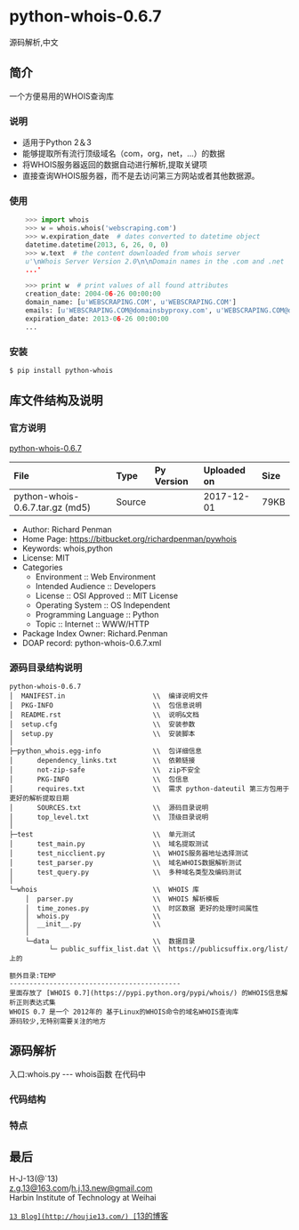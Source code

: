 python-whois-0.6.7 
======================
源码解析,中文


## 简介
一个方便易用的WHOIS查询库

### 说明

- 适用于Python 2＆3
- 能够提取所有流行顶级域名（com，org，net，...）的数据
- 将WHOIS服务器返回的数据自动进行解析,提取关键项
- 直接查询WHOIS服务器，而不是去访问第三方网站或者其他数据源。

### 使用
```python
    >>> import whois
    >>> w = whois.whois('webscraping.com')
    >>> w.expiration_date  # dates converted to datetime object
    datetime.datetime(2013, 6, 26, 0, 0)
    >>> w.text  # the content downloaded from whois server
    u'\nWhois Server Version 2.0\n\nDomain names in the .com and .net 
    ...'

    >>> print w  # print values of all found attributes
    creation_date: 2004-06-26 00:00:00
    domain_name: [u'WEBSCRAPING.COM', u'WEBSCRAPING.COM']
    emails: [u'WEBSCRAPING.COM@domainsbyproxy.com', u'WEBSCRAPING.COM@domainsbyproxy.com']
    expiration_date: 2013-06-26 00:00:00
    ...
```

### 安装

```bash
$ pip install python-whois
```

## 库文件结构及说明

### 官方说明    

[python-whois-0.6.7](https://pypi.python.org/pypi/python-whois)


| File  | Type  | Py Version    | Uploaded on   | Size  |
| :---- | :---- | :------------ | :------------ | :---- |
|python-whois-0.6.7.tar.gz (md5)|Source| |2017-12-01|79KB|


- Author: Richard Penman  
- Home Page: https://bitbucket.org/richardpenman/pywhois  
- Keywords: whois,python  
- License: MIT    
- Categories  
    - Environment :: Web Environment  
    - Intended Audience :: Developers 
    - License :: OSI Approved :: MIT License  
    - Operating System :: OS Independent  
    - Programming Language :: Python  
    - Topic :: Internet :: WWW/HTTP   
- Package Index Owner: Richard.Penman  
- DOAP record: python-whois-0.6.7.xml 

### 源码目录结构说明

```
python-whois-0.6.7      
│  MANIFEST.in                      \\  编译说明文件
│  PKG-INFO                         \\  包信息说明
│  README.rst                       \\  说明&文档
│  setup.cfg                        \\  安装参数
│  setup.py                         \\  安装脚本
│ 
├─python_whois.egg-info             \\  包详细信息
│      dependency_links.txt         \\  依赖链接
│      not-zip-safe                 \\  zip不安全
│      PKG-INFO                     \\  包信息
│      requires.txt                 \\  需求 python-dateutil 第三方包用于更好的解析提取日期
│      SOURCES.txt                  \\  源码目录说明
│      top_level.txt                \\  顶级目录说明
│
├─test                              \\  单元测试
│      test_main.py                 \\  域名提取测试
│      test_nicclient.py            \\  WHOIS服务器地址选择测试
│      test_parser.py               \\  域名WHOIS数据解析测试
│      test_query.py                \\  多种域名类型及编码测试
│       
└─whois                             \\  WHOIS 库
    │  parser.py                    \\  WHOIS 解析模板
    │  time_zones.py                \\  时区数据 更好的处理时间属性 
    │  whois.py                     \\
    │  __init__.py                  \\
    │   
    └─data                          \\  数据目录
          └─ public_suffix_list.dat \\  https://publicsuffix.org/list/ 上的

额外目录:TEMP
-------------------------------------------
里面存放了 [WHOIS 0.7](https://pypi.python.org/pypi/whois/) 的WHOIS信息解析正则表达式集
WHOIS 0.7 是一个 2012年的 基于Linux的WHOIS命令的域名WHOIS查询库
源码较少,无特别需要关注的地方
```

## 源码解析
入口:whois.py --- whois函数
在代码中

### 代码结构

### 特点

## 最后
H-J-13(@`13)                                         
z.g.13@163.com/h.j.13.new@gmail.com                 
Harbin Institute of Technology at Weihai     

[`13 Blog](http://houjie13.com/)
[`13的博客](http://www.jianshu.com/u/75156f101757)	